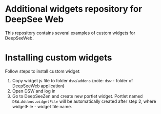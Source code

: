 # Additional widgets repository for DeepSee Web
This repository contains several examples of custom widgets for DeepSeeWeb.

# Installing custom widgets
Follow steps to install custom widget:
1. Copy widget js file to folder ```dsw/addons``` (note: ```dsw``` - folder of DeepSeeWeb application)
2. Open DSW and log in
3. Go to DeepSeeZen and create new portlet widget. Portlet named ```DSW.Addons.widgetFile``` will be automatically created after step 2, where widgetFile - widget file name.